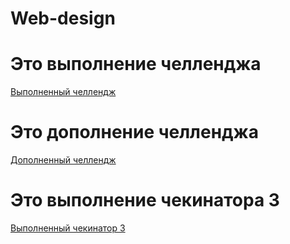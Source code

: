 # Web-design

<h1>Это выполнение челленджа</h1>

<a href="https://kodaktor.ru/_30092021one/901a8" target="_blank">Выполненный челлендж</a>

<h1>Это дополнение челленджа</h1>

<a href="https://kodaktor.ru/__6f4de" target="_blank">Дополненный челлендж</a>

<h1>Это выполнение чекинатора 3</h1>

<a href="https://kodaktor.ru/_778e3b5/f468c" target="_blank">Выполненный чекинатор 3</a>
